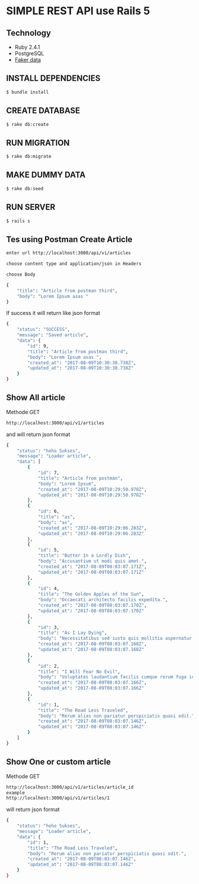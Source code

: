 # SIMPLE REST API use Rails 5

## Technology
- Ruby 2.4.1
- PostgreSQL
- [Faker data](https://github.com/stympy/faker)

## INSTALL DEPENDENCIES
```bash
$ bundle install
```
## CREATE DATABASE
```bash
$ rake db:create
```
## RUN MIGRATION
```bash
$ rake db:migrate
```
## MAKE DUMMY DATA
```bash
$ rake db:seed
```
## RUN SERVER
```bash
$ rails s
```
## Tes using Postman Create Article
```bash
enter url http://localhost:3000/api/vi/articles
```
```bash
choose content type and application/json in Headers
```
```bash
choose Body
```
```bash
{
	"title": "Article from postman third",
	"body": "Lorem Ipsum asas "
}
```
If success it will return like json format
```bash
{
    "status": "SUCCESS",
    "message": "Saved article",
    "data": {
        "id": 9,
        "title": "Article from postman third",
        "body": "Lorem Ipsum asas ",
        "created_at": "2017-08-09T10:30:38.738Z",
        "updated_at": "2017-08-09T10:30:38.738Z"
    }
}
```
## Show All article 
Methode GET
```bash
http://localhost:3000/api/v1/articles
```
and will return json format
```bash
{
    "status": "hoho Sukses",
    "message": "Loader article",
    "data": [
        {
            "id": 7,
            "title": "Article from postman",
            "body": "Lorem Ipsum",
            "created_at": "2017-08-09T10:29:50.978Z",
            "updated_at": "2017-08-09T10:29:50.978Z"
        },
        {
            "id": 6,
            "title": "as",
            "body": "as",
            "created_at": "2017-08-09T10:29:06.283Z",
            "updated_at": "2017-08-09T10:29:06.283Z"
        },
        {
            "id": 5,
            "title": "Butter In a Lordly Dish",
            "body": "Accusantium ut modi quis amet.",
            "created_at": "2017-08-09T08:03:07.171Z",
            "updated_at": "2017-08-09T08:03:07.171Z"
        },
        {
            "id": 4,
            "title": "The Golden Apples of the Sun",
            "body": "Occaecati architecto facilis expedita.",
            "created_at": "2017-08-09T08:03:07.170Z",
            "updated_at": "2017-08-09T08:03:07.170Z"
        },
        {
            "id": 3,
            "title": "As I Lay Dying",
            "body": "Necessitatibus sed iusto quis mollitia aspernatur reprehenderit consequatur omnis.",
            "created_at": "2017-08-09T08:03:07.168Z",
            "updated_at": "2017-08-09T08:03:07.168Z"
        },
        {
            "id": 2,
            "title": "I Will Fear No Evil",
            "body": "Voluptates laudantium facilis cumque rerum fuga iusto.",
            "created_at": "2017-08-09T08:03:07.166Z",
            "updated_at": "2017-08-09T08:03:07.166Z"
        },
        {
            "id": 1,
            "title": "The Road Less Traveled",
            "body": "Rerum alias non pariatur perspiciatis quasi odit.",
            "created_at": "2017-08-09T08:03:07.146Z",
            "updated_at": "2017-08-09T08:03:07.146Z"
        }
    ]
}
```

## Show One or custom article 
Methode GET
```bash
http://localhost:3000/api/v1/articles/article_id
example
http://localhost:3000/api/v1/articles/1
```
will return json format
```bash
{
    "status": "hoho Sukses",
    "message": "Loader article",
    "data": {
        "id": 1,
        "title": "The Road Less Traveled",
        "body": "Rerum alias non pariatur perspiciatis quasi odit.",
        "created_at": "2017-08-09T08:03:07.146Z",
        "updated_at": "2017-08-09T08:03:07.146Z"
    }
}
```

